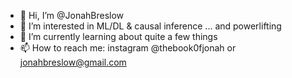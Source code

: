 - 👋 Hi, I’m @JonahBreslow
- 👀 I’m interested in ML/DL & causal inference ... and powerlifting
- 🌱 I’m currently learning about quite a few things
- 📫 How to reach me: instagram @thebook0fjonah or jonahbreslow@gmail.com

<!---
JonahBreslow/JonahBreslow is a ✨ special ✨ repository because its `README.md` (this file) appears on your GitHub profile.
You can click the Preview link to take a look at your changes.
--->
